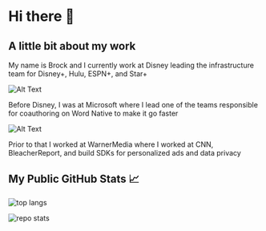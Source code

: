 # Hi there 👋

## A little bit about my work

My name is Brock and I currently work at Disney leading the infrastructure team for Disney+, Hulu, ESPN+, and Star+

![Alt Text](https://media.giphy.com/media/cIxxFKOTCPwX9DUk7L/giphy.gif)

Before Disney, I was at Microsoft where I lead one of the teams responsible for coauthoring on Word Native to make it go faster

![Alt Text](https://c.tenor.com/dJT6gU0uSkMAAAAi/clippy-paperclip.gif)

Prior to that I worked at WarnerMedia where I worked at CNN, BleacherReport, and build SDKs for personalized ads and data privacy

## My Public GitHub Stats 📈

![top langs](https://github-readme-stats.vercel.app/api/top-langs/?username=brockneedscoffee&langs_count=5)

![repo stats](https://github-readme-stats.vercel.app/api?username=brockneedscoffee&show_icons=true&line_height=27)

<!-- Here are some ideas to get you started:

- 🔭 I’m currently working on ...
- 🌱 I’m currently learning ...
- 👯 I’m looking to collaborate on ...
- 🤔 I’m looking for help with ...
- 💬 Ask me about ...
- 📫 How to reach me: ...
- 😄 Pronouns: ...
- ⚡ Fun fact: ...
-->
